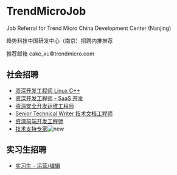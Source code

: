 # TrendMicroJob

Job Referral for Trend Micro China Development Center (Nanjing)

趋势科技中国研发中心（南京）招聘内推推荐

推荐邮箱 cake_xu©trendmicro.com


## 社会招聘

- [资深开发工程师 Linux C++](social/1.md)
- [资深开发工程师 - SaaS 开发](social/2.md)
- [资深安全开发运维工程师](social/3.md)
- [Senior Technical Writer 技术文档工程师](social/4.md)
- [资深前端开发工程师](social/5.md)
- [技术支持专家](social/6.md)![new](https://img.shields.io/badge/new-red)


## 实习生招聘

- [实习生 - 运营/编辑](intern/1.md)